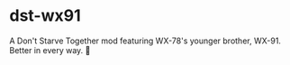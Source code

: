 # dst-wx91

A Don't Starve Together mod featuring WX-78's younger brother, WX-91. Better in every way. :robot:
